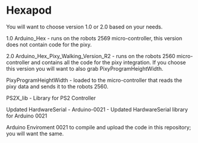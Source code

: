 # Hexapod

You will want to choose version 1.0 or 2.0 based on your needs.

1.0 Arduino_Hex - runs on the robots 2569 micro-controller, this version does not contain code for the pixy.

2.0 Arduino_Hex_Pixy_Walking_Version_R2 - runs on the robots 2560 micro-controller and contains all the code for the pixy integration.  If you choose this version you will want to also grab PixyProgramHeightWidth.

PixyProgramHeightWidth - loaded to the micro-controller that reads the pixy data and sends it to the robots 2560.

PS2X_lib - Library for PS2 Controller

Updated HardwareSerial - Arduino-0021 - Updated HardwareSerial library for Arduino 0021

Arduino Enviroment 0021 to compile and upload the code in this repository; you will want the same.
 
 
